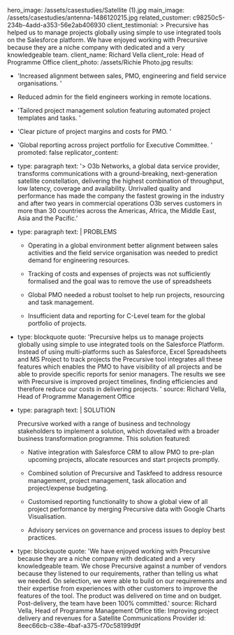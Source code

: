hero_image: /assets/casestudies/Satellite (1).jpg
main_image: /assets/casestudies/antenna-1486120215.jpg
related_customer: c98250c5-234b-4add-a353-56e2ab406930
client_testimonial: >
  Precursive has helped us to manage projects globally using simple to use integrated tools on the
  Salesforce platform. We have enjoyed working with Precursive because they are a niche company with
  dedicated and a very knowledgeable team.
client_name: Richard Vella
client_role: Head of Programme Office
client_photo: /assets/Richie Photo.jpg
results:
  - 'Increased alignment between sales, PMO, engineering and field service organisations. '
  - Reduced admin for the field engineers working in remote locations.
  - 'Tailored project management solution featuring automated project templates and tasks. '
  - 'Clear picture of project margins and costs for PMO. '
  - 'Global reporting across project portfolio for Executive Committee. '
promoted: false
replicator_content:
  - 
    type: paragraph
    text: '> O3b Networks, a global data service provider, transforms communications with a ground-breaking, next-generation satellite constellation, delivering the highest combination of throughput, low latency, coverage and availability. Unrivalled quality and performance has made the company the fastest growing in the industry and after two years in commercial operations O3b serves customers in more than 30 countries across the Americas, Africa, the Middle East, Asia and the Pacific.'
  - 
    type: paragraph
    text: |
      PROBLEMS
      
      + Operating in a global environment better alignment between sales activities and the field service organisation was needed to predict demand for engineering resources.
      
      + Tracking of costs and expenses of projects was not sufficiently formalised and the goal was to remove the use of spreadsheets
      
      + Global PMO needed a robust toolset to help run projects, resourcing and task management.
      
      + Insufficient data and reporting for C-Level team for the global portfolio of projects.
  - 
    type: blockquote
    quote: 'Precursive helps us to manage projects globally using simple to use integrated tools on the Salesforce Platform.  Instead of using multi-platforms such as Salesforce, Excel Spreadsheets and MS Project to track projects the Precursive tool integrates all these features which enables the PMO to have visibility of all projects and be able to provide specific reports for senior managers. The results we see with Precursive is improved project timelines, finding efficiencies and therefore reduce our costs in delivering projects. '
    source: Richard Vella, Head of Programme Management Office
  - 
    type: paragraph
    text: |
      SOLUTION
      
      Precursive worked with a range of business and technology stakeholders to implement a solution, which dovetailed with a broader business transformation programme. This solution featured:
      
      + Native integration with Salesforce CRM to allow PMO to pre-plan upcoming projects, allocate resources and start projects promptly.
      
      + Combined solution of Precursive and Taskfeed to address resource management, project management, task allocation and project/expense budgeting.
      
      + Customised reporting functionality to show a global view of all project performance by merging Precursive data with Google Charts Visualisation.
      
      + Advisory services on governance and process issues to deploy best practices.
  - 
    type: blockquote
    quote: 'We have enjoyed working with Precursive because they are a niche company with dedicated and a very knowledgeable team.  We chose Precursive against a number of vendors because they listened to our requirements, rather than telling us what we needed.  On selection, we were able to build on our requirements and their expertise from experiences with other customers to improve the features of the tool. The product was delivered on time and on budget.  Post-delivery, the team have been 100% committed.'
    source: Richard Vella, Head of Programme Management Office
title: Improving project delivery and revenues for a Satellite Communications Provider
id: 8eec66cb-c38e-4baf-a375-f70c58199d9f
